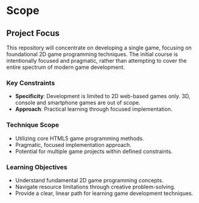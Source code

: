 # Scope

## Project Focus

This repository will concentrate on developing a single game, focusing on foundational 2D game programming techniques. The initial course is intentionally focused and pragmatic, rather than attempting to cover the entire spectrum of modern game development.

### Key Constraints

- **Specificity**: Development is limited to 2D web-based games only. 3D, console and smartphone games are out of scope.
- **Approach**: Practical learning through focused implementation.

### Technique Scope

- Utilizing core HTML5 game programming methods.
- Pragmatic, focused implementation approach.
- Potential for multiple game projects within defined constraints.

### Learning Objectives

- Understand fundamental 2D game programming concepts.
- Navigate resource limitations through creative problem-solving.
- Provide a clear, linear path for learning game development techniques.

